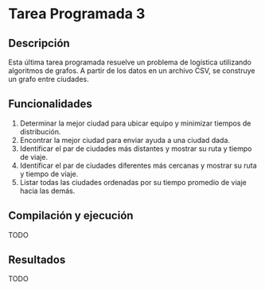# Tarea Programada 3

## Descripción

Esta última tarea programada resuelve un problema de logística utilizando algoritmos de grafos. A partir de los datos en un archivo CSV, se construye un grafo entre ciudades.

## Funcionalidades

1. Determinar la mejor ciudad para ubicar equipo y minimizar tiempos de distribución.
2. Encontrar la mejor ciudad para enviar ayuda a una ciudad dada.
3. Identificar el par de ciudades más distantes y mostrar su ruta y tiempo de viaje.
4. Identificar el par de ciudades diferentes más cercanas y mostrar su ruta y tiempo de viaje.
5. Listar todas las ciudades ordenadas por su tiempo promedio de viaje hacia las demás.

## Compilación y ejecución

TODO

## Resultados

TODO
